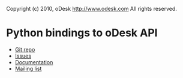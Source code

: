 Copyright (c) 2010, oDesk http://www.odesk.com
All rights reserved.

Python bindings to oDesk API
=======================================

* [Git repo](http://github.com/odesk/python-odesk)
* [Issues](http://github.com/odesk/python-odesk/issues) 
* [Documentation](http://odesk.github.com/python-odesk/) 
* [Mailing list](http://groups.google.com/group/python-odesk)
